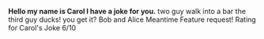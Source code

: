 **Hello my name is Carol I have a joke for you.**
two guy walk into a bar the third guy ducks!
you get it?
Bob and Alice Meantime Feature request! Rating for Carol's Joke 6/10